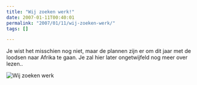 ```yaml
---
title: "Wij zoeken werk!"
date: 2007-01-11T00:40:01
permalink: "2007/01/11/wij-zoeken-werk/"
tags: []

---
```

Je wist het misschien nog niet, maar de plannen zijn er om dit jaar met de loodsen naar Afrika te gaan. Je zal hier later ongetwijfeld nog meer over lezen..

![Wij zoeken werk](@images/posts/2007/01/wijzoeken.jpg)
